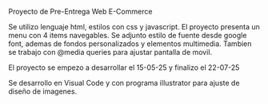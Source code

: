 Proyecto de Pre-Entrega Web E-Commerce

Se utilizo lenguaje html, estilos con css y javascript.
El proyecto presenta un menu con 4 items navegables.
Se adjunto estilo de fuente desde google font, ademas de fondos personalizados y elementos multimedia.
Tambien se trabajo con @media queries para ajustar pantalla de movil.

El proyecto se empezo a desarrollar el 15-05-25 y finalizo el 22-07-25

Se desarrollo en Visual Code y con programa illustrator para ajuste de diseño de imagenes.
